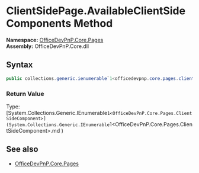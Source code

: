 # ClientSidePage.AvailableClientSideComponents Method  
**Namespace:** [OfficeDevPnP.Core.Pages](OfficeDevPnP.Core.Pages.md)  
**Assembly:** OfficeDevPnP.Core.dll  
## Syntax
```C#
public collections.generic.ienumerable`1<officedevpnp.core.pages.clientsidecomponent> AvailableClientSideComponents()
```
### Return Value
Type: [System.Collections.Generic.IEnumerable`1<OfficeDevPnP.Core.Pages.ClientSideComponent>](System.Collections.Generic.IEnumerable`1<OfficeDevPnP.Core.Pages.ClientSideComponent>.md 
)
## See also
- [OfficeDevPnP.Core.Pages](OfficeDevPnP.Core.Pages.md)
